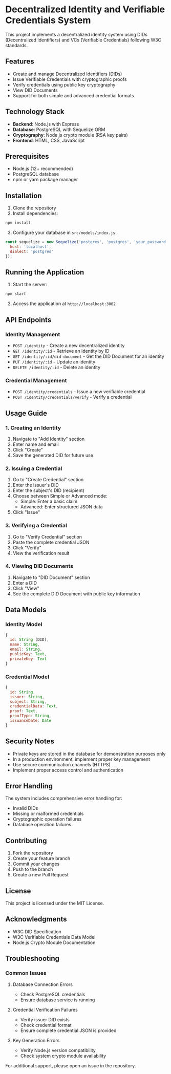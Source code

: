 # Decentralized Identity and Verifiable Credentials System

This project implements a decentralized identity system using DIDs (Decentralized Identifiers) and VCs (Verifiable Credentials) following W3C standards.

## Features

- Create and manage Decentralized Identifiers (DIDs)
- Issue Verifiable Credentials with cryptographic proofs
- Verify credentials using public key cryptography
- View DID Documents
- Support for both simple and advanced credential formats

## Technology Stack

- **Backend**: Node.js with Express
- **Database**: PostgreSQL with Sequelize ORM
- **Cryptography**: Node.js crypto module (RSA key pairs)
- **Frontend**: HTML, CSS, JavaScript

## Prerequisites

- Node.js (12+ recommended)
- PostgreSQL database
- npm or yarn package manager

## Installation

1. Clone the repository
2. Install dependencies:
```bash
npm install
```
3. Configure your database in `src/models/index.js`:
```javascript
const sequelize = new Sequelize('postgres', 'postgres', 'your_password', {
  host: 'localhost',
  dialect: 'postgres'
});
```

## Running the Application

1. Start the server:
```bash
npm start
```
2. Access the application at `http://localhost:3002`

## API Endpoints

### Identity Management
- `POST /identity` - Create a new decentralized identity
- `GET /identity/:id` - Retrieve an identity by ID
- `GET /identity/:id/did-document` - Get the DID Document for an identity
- `PUT /identity/:id` - Update an identity
- `DELETE /identity/:id` - Delete an identity

### Credential Management
- `POST /identity/credentials` - Issue a new verifiable credential
- `POST /identity/credentials/verify` - Verify a credential

## Usage Guide

### 1. Creating an Identity

1. Navigate to "Add Identity" section
2. Enter name and email
3. Click "Create"
4. Save the generated DID for future use

### 2. Issuing a Credential

1. Go to "Create Credential" section
2. Enter the issuer's DID
3. Enter the subject's DID (recipient)
4. Choose between Simple or Advanced mode:
   - Simple: Enter a basic claim
   - Advanced: Enter structured JSON data
5. Click "Issue"

### 3. Verifying a Credential

1. Go to "Verify Credential" section
2. Paste the complete credential JSON
3. Click "Verify"
4. View the verification result

### 4. Viewing DID Documents

1. Navigate to "DID Document" section
2. Enter a DID
3. Click "View"
4. See the complete DID Document with public key information

## Data Models

### Identity Model
```javascript
{
  id: String (DID),
  name: String,
  email: String,
  publicKey: Text,
  privateKey: Text
}
```

### Credential Model
```javascript
{
  id: String,
  issuer: String,
  subject: String,
  credentialData: Text,
  proof: Text,
  proofType: String,
  issuanceDate: Date
}
```

## Security Notes

- Private keys are stored in the database for demonstration purposes only
- In a production environment, implement proper key management
- Use secure communication channels (HTTPS)
- Implement proper access control and authentication

## Error Handling

The system includes comprehensive error handling for:
- Invalid DIDs
- Missing or malformed credentials
- Cryptographic operation failures
- Database operation failures

## Contributing

1. Fork the repository
2. Create your feature branch
3. Commit your changes
4. Push to the branch
5. Create a new Pull Request

## License

This project is licensed under the MIT License.

## Acknowledgments

- W3C DID Specification
- W3C Verifiable Credentials Data Model
- Node.js Crypto Module Documentation

## Troubleshooting

### Common Issues

1. Database Connection Errors
   - Check PostgreSQL credentials
   - Ensure database service is running

2. Credential Verification Failures
   - Verify issuer DID exists
   - Check credential format
   - Ensure complete credential JSON is provided

3. Key Generation Errors
   - Verify Node.js version compatibility
   - Check system crypto module availability

For additional support, please open an issue in the repository.